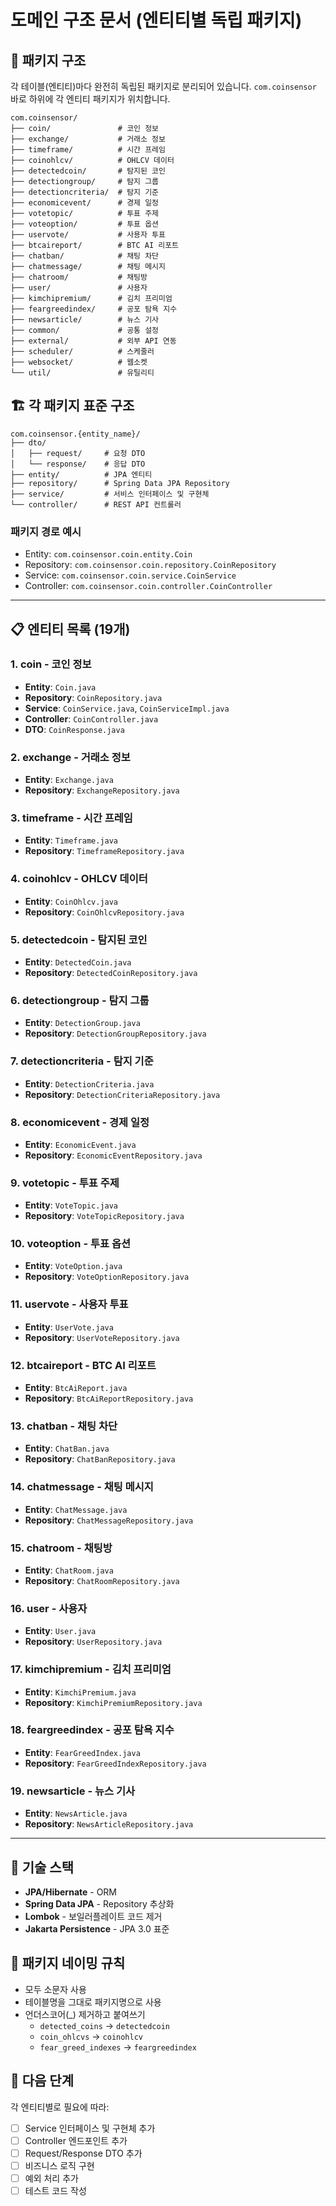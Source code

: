 # 도메인 구조 문서 (엔티티별 독립 패키지)

## 📁 패키지 구조

각 테이블(엔티티)마다 완전히 독립된 패키지로 분리되어 있습니다.
`com.coinsensor` 바로 하위에 각 엔티티 패키지가 위치합니다.

```
com.coinsensor/
├── coin/               # 코인 정보
├── exchange/           # 거래소 정보
├── timeframe/          # 시간 프레임
├── coinohlcv/          # OHLCV 데이터
├── detectedcoin/       # 탐지된 코인
├── detectiongroup/     # 탐지 그룹
├── detectioncriteria/  # 탐지 기준
├── economicevent/      # 경제 일정
├── votetopic/          # 투표 주제
├── voteoption/         # 투표 옵션
├── uservote/           # 사용자 투표
├── btcaireport/        # BTC AI 리포트
├── chatban/            # 채팅 차단
├── chatmessage/        # 채팅 메시지
├── chatroom/           # 채팅방
├── user/               # 사용자
├── kimchipremium/      # 김치 프리미엄
├── feargreedindex/     # 공포 탐욕 지수
├── newsarticle/        # 뉴스 기사
├── common/             # 공통 설정
├── external/           # 외부 API 연동
├── scheduler/          # 스케줄러
├── websocket/          # 웹소켓
└── util/               # 유틸리티
```

## 🏗️ 각 패키지 표준 구조

```
com.coinsensor.{entity_name}/
├── dto/
│   ├── request/     # 요청 DTO
│   └── response/    # 응답 DTO
├── entity/          # JPA 엔티티
├── repository/      # Spring Data JPA Repository
├── service/         # 서비스 인터페이스 및 구현체
└── controller/      # REST API 컨트롤러
```

### 패키지 경로 예시
- Entity: `com.coinsensor.coin.entity.Coin`
- Repository: `com.coinsensor.coin.repository.CoinRepository`
- Service: `com.coinsensor.coin.service.CoinService`
- Controller: `com.coinsensor.coin.controller.CoinController`

---

## 📋 엔티티 목록 (19개)

### 1. coin - 코인 정보
- **Entity**: `Coin.java`
- **Repository**: `CoinRepository.java`
- **Service**: `CoinService.java`, `CoinServiceImpl.java`
- **Controller**: `CoinController.java`
- **DTO**: `CoinResponse.java`

### 2. exchange - 거래소 정보
- **Entity**: `Exchange.java`
- **Repository**: `ExchangeRepository.java`

### 3. timeframe - 시간 프레임
- **Entity**: `Timeframe.java`
- **Repository**: `TimeframeRepository.java`

### 4. coinohlcv - OHLCV 데이터
- **Entity**: `CoinOhlcv.java`
- **Repository**: `CoinOhlcvRepository.java`

### 5. detectedcoin - 탐지된 코인
- **Entity**: `DetectedCoin.java`
- **Repository**: `DetectedCoinRepository.java`

### 6. detectiongroup - 탐지 그룹
- **Entity**: `DetectionGroup.java`
- **Repository**: `DetectionGroupRepository.java`

### 7. detectioncriteria - 탐지 기준
- **Entity**: `DetectionCriteria.java`
- **Repository**: `DetectionCriteriaRepository.java`

### 8. economicevent - 경제 일정
- **Entity**: `EconomicEvent.java`
- **Repository**: `EconomicEventRepository.java`

### 9. votetopic - 투표 주제
- **Entity**: `VoteTopic.java`
- **Repository**: `VoteTopicRepository.java`

### 10. voteoption - 투표 옵션
- **Entity**: `VoteOption.java`
- **Repository**: `VoteOptionRepository.java`

### 11. uservote - 사용자 투표
- **Entity**: `UserVote.java`
- **Repository**: `UserVoteRepository.java`

### 12. btcaireport - BTC AI 리포트
- **Entity**: `BtcAiReport.java`
- **Repository**: `BtcAiReportRepository.java`

### 13. chatban - 채팅 차단
- **Entity**: `ChatBan.java`
- **Repository**: `ChatBanRepository.java`

### 14. chatmessage - 채팅 메시지
- **Entity**: `ChatMessage.java`
- **Repository**: `ChatMessageRepository.java`

### 15. chatroom - 채팅방
- **Entity**: `ChatRoom.java`
- **Repository**: `ChatRoomRepository.java`

### 16. user - 사용자
- **Entity**: `User.java`
- **Repository**: `UserRepository.java`

### 17. kimchipremium - 김치 프리미엄
- **Entity**: `KimchiPremium.java`
- **Repository**: `KimchiPremiumRepository.java`

### 18. feargreedindex - 공포 탐욕 지수
- **Entity**: `FearGreedIndex.java`
- **Repository**: `FearGreedIndexRepository.java`

### 19. newsarticle - 뉴스 기사
- **Entity**: `NewsArticle.java`
- **Repository**: `NewsArticleRepository.java`

---

## 🔧 기술 스택

- **JPA/Hibernate** - ORM
- **Spring Data JPA** - Repository 추상화
- **Lombok** - 보일러플레이트 코드 제거
- **Jakarta Persistence** - JPA 3.0 표준

## 📝 패키지 네이밍 규칙

- 모두 소문자 사용
- 테이블명을 그대로 패키지명으로 사용
- 언더스코어(_) 제거하고 붙여쓰기
  - `detected_coins` → `detectedcoin`
  - `coin_ohlcvs` → `coinohlcv`
  - `fear_greed_indexes` → `feargreedindex`

## 🚀 다음 단계

각 엔티티별로 필요에 따라:
- [ ] Service 인터페이스 및 구현체 추가
- [ ] Controller 엔드포인트 추가
- [ ] Request/Response DTO 추가
- [ ] 비즈니스 로직 구현
- [ ] 예외 처리 추가
- [ ] 테스트 코드 작성
